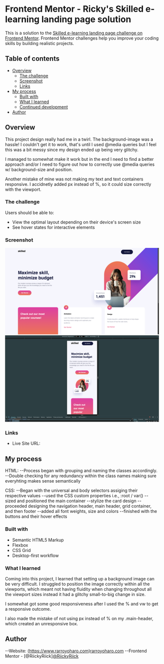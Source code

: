 # Frontend Mentor - Ricky's Skilled e-learning landing page solution

This is a solution to the [Skilled e-learning landing page challenge on Frontend Mentor](https://www.frontendmentor.io/challenges/skilled-elearning-landing-page-S1ObDrZ8q). Frontend Mentor challenges help you improve your coding skills by building realistic projects.

## Table of contents

- [Overview](#overview)
  - [The challenge](#the-challenge)
  - [Screenshot](#screenshot)
  - [Links](#links)
- [My process](#my-process)
  - [Built with](#built-with)
  - [What I learned](#what-i-learned)
  - [Continued development](#continued-development)
- [Author](#author)


## Overview

This project design really had me in a twirl. The background-image was a hassle! I couldn't get it to work, that's until I used @media queries but I feel this was a bit messy since my design ended up being very glitchy. 

I managed to somewhat make it work but in the end I need to find a better approach and/or I need to figure out how to correctly use @media queries w/ background-size and position.

Another mistake of mine was not making my text and text containers responsive. I accidnetly added px instead of %, so it could size correctly with the viewport. 

### The challenge

Users should be able to:

- View the optimal layout depending on their device's screen size
- See hover states for interactive elements

### Screenshot

<img src="./desktop skilled elearning design.png"/>
<img src="./mobile skilled elearning design.png"/>


### Links

- Live Site URL:

## My process

HTML: 
--Process began with grouping and naming the classes accordingly. 
--Double checking for any redundancy within the class names making sure everyhting makes sense semantically 

CSS: 
--Began with the universal and body selectors assiging their respective values 
--used the CSS custom properties i.e., :root / var()
--sized and positioned the main container 
--stylize the card design
--proceeded designing the navigation header, main header, grid container, and then footer
--added all font weights, size and colors
--finished  with the buttons and their hover effects

### Built with

- Semantic HTML5 Markup
- Flexbox
- CSS Grid
- Desktop-first workflow

### What I learned

Coming into this project, I learned that setting up a background image can be very difficult. I struggled to position the image correctly within all the viewports, which meant not having fluidity when changing throughout all the viewport sizes instead it had a glitchy small-to-big change in size. 

I somewhat got some good responsiveness after I used the % and vw to get a responsive outcome. 

I also made the mistake of not using px instead of %  on my .main-header, which created an unresponsive box.

## Author

--Website: (https://www.rarroyoharo.com)<a href="https://www.rarroyoharo.com" target="_blank">rarroyoharo.com</a> 
--Frontend Mentor - [@RiickyRiick]<a href="https://www.frontendmentor.io/profile/RiickyRiick" target="_blank">@RiickyRiick</a> 

